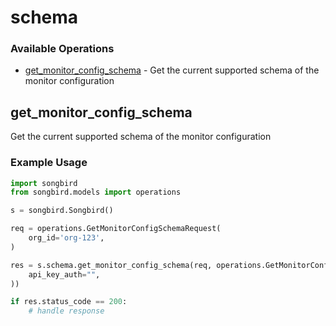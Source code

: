 # schema

### Available Operations

* [get_monitor_config_schema](#get_monitor_config_schema) - Get the current supported schema of the monitor configuration

## get_monitor_config_schema

Get the current supported schema of the  monitor configuration

### Example Usage

```python
import songbird
from songbird.models import operations

s = songbird.Songbird()

req = operations.GetMonitorConfigSchemaRequest(
    org_id='org-123',
)

res = s.schema.get_monitor_config_schema(req, operations.GetMonitorConfigSchemaSecurity(
    api_key_auth="",
))

if res.status_code == 200:
    # handle response
```
